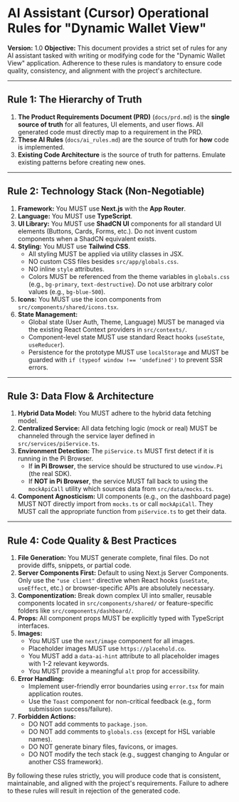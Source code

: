 
# AI Assistant (Cursor) Operational Rules for "Dynamic Wallet View"

**Version:** 1.0
**Objective:** This document provides a strict set of rules for any AI assistant tasked with writing or modifying code for the "Dynamic Wallet View" application. Adherence to these rules is mandatory to ensure code quality, consistency, and alignment with the project's architecture.

---

## Rule 1: The Hierarchy of Truth

1.  **The Product Requirements Document (PRD)** (`docs/prd.md`) is the **single source of truth** for all features, UI elements, and user flows. All generated code must directly map to a requirement in the PRD.
2.  **These AI Rules** (`docs/ai_rules.md`) are the source of truth for **how** code is implemented.
3.  **Existing Code Architecture** is the source of truth for patterns. Emulate existing patterns before creating new ones.

---

## Rule 2: Technology Stack (Non-Negotiable)

1.  **Framework:** You MUST use **Next.js** with the **App Router**.
2.  **Language:** You MUST use **TypeScript**.
3.  **UI Library:** You MUST use **ShadCN UI** components for all standard UI elements (Buttons, Cards, Forms, etc.). Do not invent custom components when a ShadCN equivalent exists.
4.  **Styling:** You MUST use **Tailwind CSS**.
    *   All styling MUST be applied via utility classes in JSX.
    *   NO custom CSS files besides `src/app/globals.css`.
    *   NO inline `style` attributes.
    *   Colors MUST be referenced from the theme variables in `globals.css` (e.g., `bg-primary`, `text-destructive`). Do not use arbitrary color values (e.g., `bg-blue-500`).
5.  **Icons:** You MUST use the icon components from `src/components/shared/icons.tsx`.
6.  **State Management:**
    *   Global state (User Auth, Theme, Language) MUST be managed via the existing React Context providers in `src/contexts/`.
    *   Component-level state MUST use standard React hooks (`useState`, `useReducer`).
    *   Persistence for the prototype MUST use `localStorage` and MUST be guarded with `if (typeof window !== 'undefined')` to prevent SSR errors.

---

## Rule 3: Data Flow & Architecture

1.  **Hybrid Data Model:** You MUST adhere to the hybrid data fetching model.
2.  **Centralized Service:** All data fetching logic (mock or real) MUST be channeled through the service layer defined in `src/services/piService.ts`.
3.  **Environment Detection:** The `piService.ts` MUST first detect if it is running in the Pi Browser.
    *   If **in Pi Browser**, the service should be structured to use `window.Pi` (the real SDK).
    *   If **NOT in Pi Browser**, the service MUST fall back to using the `mockApiCall` utility which sources data from `src/data/mocks.ts`.
4.  **Component Agnosticism:** UI components (e.g., on the dashboard page) MUST NOT directly import from `mocks.ts` or call `mockApiCall`. They MUST call the appropriate function from `piService.ts` to get their data.

---

## Rule 4: Code Quality & Best Practices

1.  **File Generation:** You MUST generate complete, final files. Do not provide diffs, snippets, or partial code.
2.  **Server Components First:** Default to using Next.js Server Components. Only use the `"use client"` directive when React hooks (`useState`, `useEffect`, etc.) or browser-specific APIs are absolutely necessary.
3.  **Componentization:** Break down complex UI into smaller, reusable components located in `src/components/shared/` or feature-specific folders like `src/components/dashboard/`.
4.  **Props:** All component props MUST be explicitly typed with TypeScript interfaces.
5.  **Images:**
    *   You MUST use the `next/image` component for all images.
    *   Placeholder images MUST use `https://placehold.co`.
    *   You MUST add a `data-ai-hint` attribute to all placeholder images with 1-2 relevant keywords.
    *   You MUST provide a meaningful `alt` prop for accessibility.
6.  **Error Handling:**
    *   Implement user-friendly error boundaries using `error.tsx` for main application routes.
    *   Use the `Toast` component for non-critical feedback (e.g., form submission success/failure).
7.  **Forbidden Actions:**
    *   DO NOT add comments to `package.json`.
    *   DO NOT add comments to `globals.css` (except for HSL variable names).
    *   DO NOT generate binary files, favicons, or images.
    *   DO NOT modify the tech stack (e.g., suggest changing to Angular or another CSS framework).

By following these rules strictly, you will produce code that is consistent, maintainable, and aligned with the project's requirements. Failure to adhere to these rules will result in rejection of the generated code.
